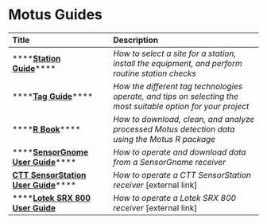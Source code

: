 # Motus Guides

| Title | Description |
| :--- | :--- |
| \*\*\*\*[**Station Guide**](http://docs.motus.org/stationguide)\*\*\*\* | _How to select a site for a station, install the equipment, and perform routine station checks_ |
| \*\*\*\*[**Tag Guide**](http://docs.motus.org/tagguide)\*\*\*\* | _How the different tag technologies operate, and tips on selecting the most suitable option for your project_ |
| \*\*\*\*[**R Book**](http://motus.org/MotusRBook)\*\*\*\* | _How to download, clean, and analyze processed Motus detection data using the Motus R package_ |
| \*\*\*\*[**SensorGnome User Guide**](http://docs.motus.org/sensorgnome)\*\*\*\* | _How to operate and download data from a SensorGnome receiver_ |
| [**CTT SensorStation User Guide**](https://store.celltracktech.com/pages/installation-guides)\*\*\*\* | _How to operate a CTT SensorStation receiver_ \[external link\] |
| \*\*\*\*[**Lotek SRX 800 User Guide**](https://fccid.io/FW9SRX800/User-Manual/User-Manual-2328127) | _How to operate a Lotek SRX 800 receiver_ \[external link\] |

## 

